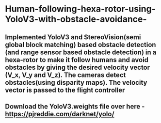 # Human-following-hexa-rotor-using-YoloV3-with-obstacle-avoidance-

## Implemented YoloV3 and StereoVision(semi global block matching) based obstacle detection (and range sensor based obstacle detection) in a hexa-rotor to make it follow humans and avoid obstacles by giving the desired velocity vector (V_x, V_y and V_z). The cameras detect obstacles(using disparity maps). The velocity vector is passed to the flight controller   
## Download the YoloV3.weights file over here - https://pjreddie.com/darknet/yolo/

